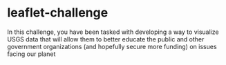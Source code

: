 # leaflet-challenge
 In this challenge, you have been tasked with developing a way to visualize USGS data that will allow them to better educate the public and other government organizations (and hopefully secure more funding) on issues facing our planet
